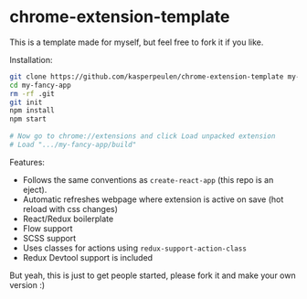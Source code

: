 # chrome-extension-template

This is a template made for myself, but feel free to fork it if you like.

Installation:

```bash
git clone https://github.com/kasperpeulen/chrome-extension-template my-fancy-app
cd my-fancy-app
rm -rf .git
git init
npm install
npm start
  
# Now go to chrome://extensions and click Load unpacked extension
# Load ".../my-fancy-app/build"
```

Features:

* Follows the same conventions as `create-react-app` (this repo is an eject).
* Automatic refreshes webpage where extension is active on save (hot reload with css changes)
* React/Redux boilerplate
* Flow support
* SCSS support
* Uses classes for actions using `redux-support-action-class`
* Redux Devtool support is included

But yeah, this is just to get people started, please fork it and make your own version :)
